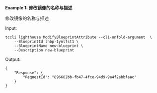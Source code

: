 **Example 1: 修改镜像的名称与描述**

修改镜像的名称与描述

Input: 

```
tccli lighthouse ModifyBlueprintAttribute --cli-unfold-argument  \
    --BlueprintId lhbp-1ynlfst1 \
    --BlueprintName new-blueprint \
    --Description new-blueprint
```

Output: 
```
{
    "Response": {
        "RequestId": "896682bb-fb47-4fce-94d9-9a4f2abbfaac"
    }
}
```

